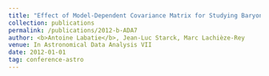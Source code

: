 ```yaml
---
title: "Effect of Model-Dependent Covariance Matrix for Studying Baryon Acoustic Oscillations"
collection: publications
permalink: /publications/2012-b-ADA7
author: <b>Antoine Labatie</b>, Jean-Luc Starck, Marc Lachièze-Rey
venue: In Astronomical Data Analysis VII
date: 2012-01-01
tag: conference-astro
---
```


<br>
<br>
